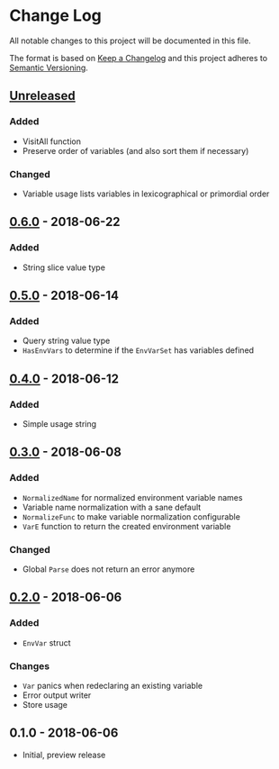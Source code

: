 # Change Log


All notable changes to this project will be documented in this file.

The format is based on [Keep a Changelog](http://keepachangelog.com/en/1.0.0/)
and this project adheres to [Semantic Versioning](http://semver.org/spec/v2.0.0.html).


## [Unreleased]

### Added

- VisitAll function
- Preserve order of variables (and also sort them if necessary)

### Changed

- Variable usage lists variables in lexicographical or primordial order


## [0.6.0] - 2018-06-22

### Added

- String slice value type


## [0.5.0] - 2018-06-14

### Added

- Query string value type
- `HasEnvVars` to determine if the `EnvVarSet` has variables defined


## [0.4.0] - 2018-06-12

### Added

- Simple usage string


## [0.3.0] - 2018-06-08

### Added

- `NormalizedName` for normalized environment variable names
- Variable name normalization with a sane default
- `NormalizeFunc` to make variable normalization configurable
- `VarE` function to return the created environment variable

### Changed

- Global `Parse` does not return an error anymore


## [0.2.0] - 2018-06-06

### Added

- `EnvVar` struct

### Changes

- `Var` panics when redeclaring an existing variable
- Error output writer
- Store usage


## 0.1.0 - 2018-06-06

- Initial, preview release


[Unreleased]: https://github.com/goph/env/compare/v0.6.0...HEAD
[0.6.0]: https://github.com/goph/env/compare/v0.5.0...v0.6.0
[0.5.0]: https://github.com/goph/env/compare/v0.4.0...v0.5.0
[0.4.0]: https://github.com/goph/env/compare/v0.3.0...v0.4.0
[0.3.0]: https://github.com/goph/env/compare/v0.2.0...v0.3.0
[0.2.0]: https://github.com/goph/env/compare/v0.1.0...v0.2.0
